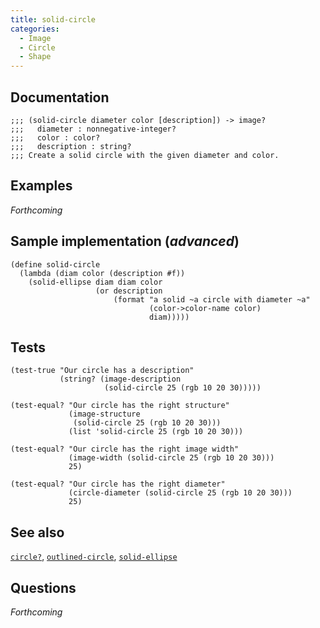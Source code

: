 ```yaml
---
title: solid-circle
categories: 
  - Image
  - Circle
  - Shape
---
```

## Documentation

```
;;; (solid-circle diameter color [description]) -> image?
;;;   diameter : nonnegative-integer?
;;;   color : color?
;;;   description : string?
;;; Create a solid circle with the given diameter and color.
```

## Examples

_Forthcoming_

## Sample implementation (_advanced_)

```
(define solid-circle
  (lambda (diam color (description #f))
    (solid-ellipse diam diam color 
                   (or description
                       (format "a solid ~a circle with diameter ~a"
                               (color->color-name color)
                               diam)))))
```

## Tests

```
(test-true "Our circle has a description"
           (string? (image-description
                     (solid-circle 25 (rgb 10 20 30)))))

(test-equal? "Our circle has the right structure"
             (image-structure
              (solid-circle 25 (rgb 10 20 30)))
             (list 'solid-circle 25 (rgb 10 20 30)))

(test-equal? "Our circle has the right image width"
             (image-width (solid-circle 25 (rgb 10 20 30)))
             25)

(test-equal? "Our circle has the right diameter"
             (circle-diameter (solid-circle 25 (rgb 10 20 30)))
             25)
```

## See also

[`circle?`](../procs/circle-p),
[`outlined-circle`](../procs/outlined-circle),
[`solid-ellipse`](../procs/solid-ellipse)

## Questions

_Forthcoming_
